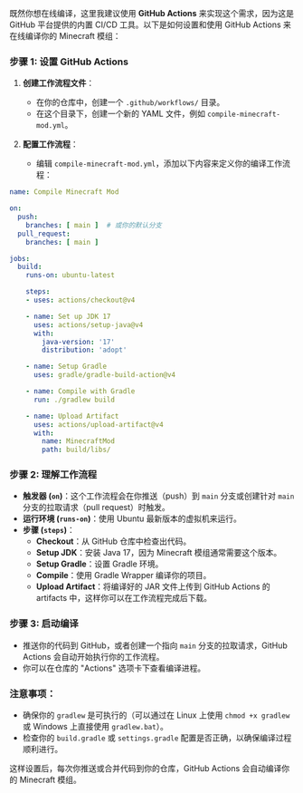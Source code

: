 既然你想在线编译，这里我建议使用 **GitHub Actions** 来实现这个需求，因为这是 GitHub 平台提供的内置 CI/CD 工具。以下是如何设置和使用 GitHub Actions 来在线编译你的 Minecraft 模组：

### 步骤 1: 设置 GitHub Actions

1. **创建工作流程文件**：
   - 在你的仓库中，创建一个 `.github/workflows/` 目录。
   - 在这个目录下，创建一个新的 YAML 文件，例如 `compile-minecraft-mod.yml`。

2. **配置工作流程**：
   - 编辑 `compile-minecraft-mod.yml`，添加以下内容来定义你的编译工作流程：

```yaml
name: Compile Minecraft Mod

on:
  push:
    branches: [ main ]  # 或你的默认分支
  pull_request:
    branches: [ main ]

jobs:
  build:
    runs-on: ubuntu-latest

    steps:
    - uses: actions/checkout@v4

    - name: Set up JDK 17
      uses: actions/setup-java@v4
      with:
        java-version: '17'
        distribution: 'adopt'

    - name: Setup Gradle
      uses: gradle/gradle-build-action@v4

    - name: Compile with Gradle
      run: ./gradlew build

    - name: Upload Artifact
      uses: actions/upload-artifact@v4
      with:
        name: MinecraftMod
        path: build/libs/
```

### 步骤 2: 理解工作流程

- **触发器 (`on`)**：这个工作流程会在你推送（push）到 `main` 分支或创建针对 `main` 分支的拉取请求（pull request）时触发。
- **运行环境 (`runs-on`)**：使用 Ubuntu 最新版本的虚拟机来运行。
- **步骤 (`steps`)**：
  - **Checkout**：从 GitHub 仓库中检查出代码。
  - **Setup JDK**：安装 Java 17，因为 Minecraft 模组通常需要这个版本。
  - **Setup Gradle**：设置 Gradle 环境。
  - **Compile**：使用 Gradle Wrapper 编译你的项目。
  - **Upload Artifact**：将编译好的 JAR 文件上传到 GitHub Actions 的 artifacts 中，这样你可以在工作流程完成后下载。

### 步骤 3: 启动编译

- 推送你的代码到 GitHub，或者创建一个指向 `main` 分支的拉取请求，GitHub Actions 会自动开始执行你的工作流程。
- 你可以在仓库的 "Actions" 选项卡下查看编译进程。

### 注意事项：

- 确保你的 `gradlew` 是可执行的（可以通过在 Linux 上使用 `chmod +x gradlew` 或 Windows 上直接使用 `gradlew.bat`）。
- 检查你的 `build.gradle` 或 `settings.gradle` 配置是否正确，以确保编译过程顺利进行。

这样设置后，每次你推送或合并代码到你的仓库，GitHub Actions 会自动编译你的 Minecraft 模组。
